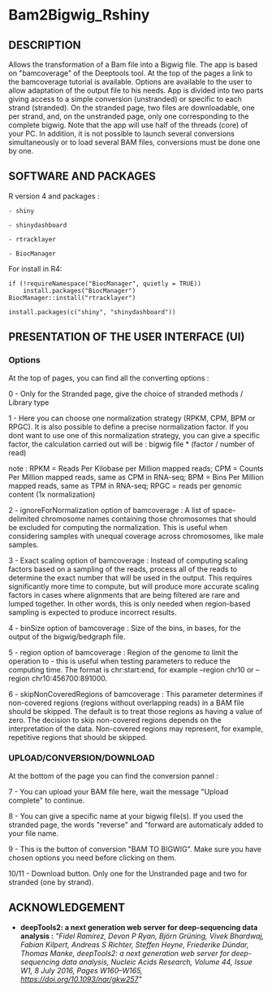 # Bam2Bigwig_Rshiny

## DESCRIPTION


Allows the transformation of a Bam file into a Bigwig file. The app is based on "bamcoverage" of the Deeptools tool.
At the top of the pages a link to the bamcoverage tutorial is available.
Options are available to the user to allow adaptation of the output file to his needs. 
App is divided into two parts giving access to a simple conversion (unstranded) or specific to each strand (stranded).
On the stranded page, two files are downloadable, one per strand, and, on the unstranded page, only one corresponding to the complete bigwig.
Note that the app will use half of the threads (core) of your PC.
In addition, it is not possible to launch several conversions simultaneously or to load several BAM files,
conversions must be done one by one.

## SOFTWARE AND PACKAGES

R version 4 and packages : 

    - shiny

    - shinydashboard

    - rtracklayer

    - BiocManager
    

For install in R4: 

```
if (!requireNamespace("BiocManager", quietly = TRUE))
    install.packages("BiocManager")
BiocManager::install("rtracklayer")

install.packages(c("shiny", "shinydashboard"))
```

## PRESENTATION OF THE USER INTERFACE (UI)

### Options

At the top of pages, you can find all the converting options : 

0 - Only for the Stranded page, give the choice of stranded methods / Library type 

1 - Here you can choose one normalization strategy (RPKM, CPM, BPM or RPGC). It is also possible to define a
precise normalization factor.
If you dont want to use one of this normalization strategy, you can give a specific factor, the calculation carried out will be :
bigwig file * (factor / number of read)

note : 
RPKM = Reads Per Kilobase per Million mapped reads; 
CPM = Counts Per Million mapped reads, same as CPM in RNA-seq; 
BPM = Bins Per Million mapped reads, same as TPM in RNA-seq; 
RPGC = reads per genomic content (1x normalization)

2 - ignoreForNormalization option of bamcoverage : A list of space-delimited chromosome names containing those chromosomes 
that should be excluded for computing the normalization. This is useful when considering samples with unequal 
coverage across chromosomes, like male samples.

3 - Exact scaling option of bamcoverage : Instead of computing scaling factors based on a sampling of the reads, 
process all of the reads to determine the exact number that will be used in the output. 
This requires significantly more time to compute, but will produce more accurate scaling factors in cases where 
alignments that are being filtered are rare and lumped together. In other words, this is only needed when 
region-based sampling is expected to produce incorrect results.

4 - binSize option of bamcoverage : Size of the bins, in bases, for the output of the bigwig/bedgraph file.

5 - region option of bamcoverage : Region of the genome to limit the operation to - this is useful when testing parameters to reduce the computing time. 
The format is chr:start:end, for example –region chr10 or –region chr10:456700:891000.

6 - skipNonCoveredRegions of bamcoverage : This parameter determines if non-covered regions (regions without overlapping reads) 
in a BAM file should be skipped. The default is to treat those regions as having a value of zero. 
The decision to skip non-covered regions depends on the interpretation of the data. 
Non-covered regions may represent, for example, repetitive regions that should be skipped.

### UPLOAD/CONVERSION/DOWNLOAD

At the bottom of the page you can find the conversion pannel : 

7 - You can upload your BAM file here, wait the message "Upload complete" to continue.

8 - You can give a specific name at your bigwig file(s). If you used the stranded page, the words "reverse" and "forward
are automaticaly added to your file name. 

9 - This is the button of conversion "BAM TO BIGWIG". Make sure you have chosen options you need before clicking on them. 

10/11 - Download button. Only one for the Unstranded page and two for stranded (one by strand). 

## ACKNOWLEDGEMENT

- **deepTools2: a next generation web server for deep-sequencing data analysis :** _"Fidel Ramírez, Devon P Ryan, Björn Grüning, Vivek Bhardwaj, Fabian Kilpert, Andreas S Richter, Steffen Heyne, Friederike Dündar, Thomas Manke, deepTools2: a next generation web server for deep-sequencing data analysis, Nucleic Acids Research, Volume 44, Issue W1, 8 July 2016, Pages W160–W165, https://doi.org/10.1093/nar/gkw257"_
